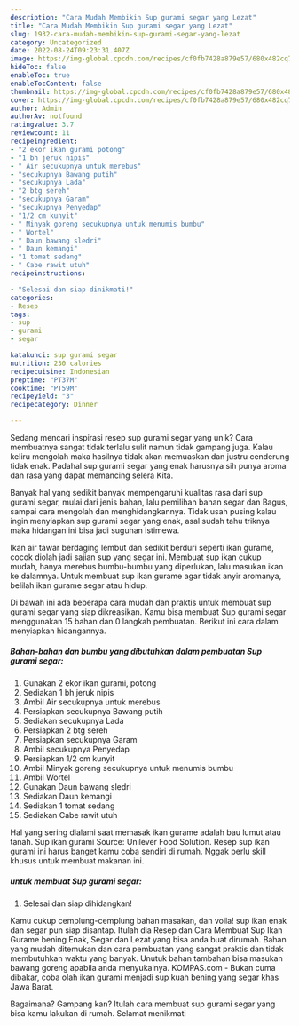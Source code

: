 ```yaml
---
description: "Cara Mudah Membikin Sup gurami segar yang Lezat"
title: "Cara Mudah Membikin Sup gurami segar yang Lezat"
slug: 1932-cara-mudah-membikin-sup-gurami-segar-yang-lezat
category: Uncategorized
date: 2022-08-24T09:23:31.407Z
image: https://img-global.cpcdn.com/recipes/cf0fb7428a879e57/680x482cq70/sup-gurami-segar-foto-resep-utama.jpg
hideToc: false
enableToc: true
enableTocContent: false
thumbnail: https://img-global.cpcdn.com/recipes/cf0fb7428a879e57/680x482cq70/sup-gurami-segar-foto-resep-utama.jpg
cover: https://img-global.cpcdn.com/recipes/cf0fb7428a879e57/680x482cq70/sup-gurami-segar-foto-resep-utama.jpg
author: Admin
authorAv: notfound
ratingvalue: 3.7
reviewcount: 11
recipeingredient:
- "2 ekor ikan gurami potong"
- "1 bh jeruk nipis"
- " Air secukupnya untuk merebus"
- "secukupnya Bawang putih"
- "secukupnya Lada"
- "2 btg sereh"
- "secukupnya Garam"
- "secukupnya Penyedap"
- "1/2 cm kunyit"
- " Minyak goreng secukupnya untuk menumis bumbu"
- " Wortel"
- " Daun bawang sledri"
- " Daun kemangi"
- "1 tomat sedang"
- " Cabe rawit utuh"
recipeinstructions:

- "Selesai dan siap dinikmati!"
categories:
- Resep
tags:
- sup
- gurami
- segar

katakunci: sup gurami segar 
nutrition: 230 calories
recipecuisine: Indonesian
preptime: "PT37M"
cooktime: "PT59M"
recipeyield: "3"
recipecategory: Dinner

---
```





Sedang mencari inspirasi resep sup gurami segar yang unik? Cara membuatnya sangat tidak terlalu sulit namun tidak gampang juga. Kalau keliru mengolah maka hasilnya tidak akan memuaskan dan justru cenderung tidak enak. Padahal sup gurami segar yang enak harusnya sih punya aroma dan rasa yang dapat memancing selera Kita.





Banyak hal yang sedikit banyak mempengaruhi kualitas rasa dari sup gurami segar, mulai dari jenis bahan, lalu pemilihan bahan segar dan Bagus, sampai cara mengolah dan menghidangkannya. Tidak usah pusing kalau ingin menyiapkan sup gurami segar yang enak,      asal sudah tahu triknya maka hidangan ini bisa jadi suguhan istimewa.














Ikan air tawar berdaging lembut dan sedikit berduri seperti ikan gurame, cocok diolah jadi sajian sup yang segar ini. Membuat sup ikan cukup mudah, hanya merebus bumbu-bumbu yang diperlukan, lalu masukan ikan ke dalamnya. Untuk membuat sup ikan gurame agar tidak anyir aromanya, belilah ikan gurame segar atau hidup.






Di bawah ini ada beberapa cara mudah dan praktis untuk membuat sup gurami segar yang siap dikreasikan. Kamu bisa membuat Sup gurami segar menggunakan 15 bahan dan 0 langkah pembuatan. Berikut ini cara dalam menyiapkan hidangannya.

<!--inarticleads1-->

##### Bahan-bahan dan bumbu yang dibutuhkan dalam pembuatan Sup gurami segar:

1. Gunakan 2 ekor ikan gurami, potong
1. Sediakan 1 bh jeruk nipis
1. Ambil  Air secukupnya untuk merebus
1. Persiapkan secukupnya Bawang putih
1. Sediakan secukupnya Lada
1. Persiapkan 2 btg sereh
1. Persiapkan secukupnya Garam
1. Ambil secukupnya Penyedap
1. Persiapkan 1/2 cm kunyit
1. Ambil  Minyak goreng secukupnya untuk menumis bumbu
1. Ambil  Wortel
1. Gunakan  Daun bawang sledri
1. Sediakan  Daun kemangi
1. Sediakan 1 tomat sedang
1. Sediakan  Cabe rawit utuh


Hal yang sering dialami saat memasak ikan gurame adalah bau lumut atau tanah. Sup ikan gurami Source: Unilever Food Solution. Resep sup ikan gurami ini harus banget kamu coba sendiri di rumah. Nggak perlu skill khusus untuk membuat makanan ini. 

<!--inarticleads2-->

#####  untuk membuat Sup gurami segar:


1. Selesai dan siap dihidangkan!

Kamu cukup cemplung-cemplung bahan masakan, dan voila! sup ikan enak dan segar pun siap disantap. Itulah dia Resep dan Cara Membuat Sup Ikan Gurame bening Enak, Segar dan Lezat yang bisa anda buat dirumah. Bahan yang mudah ditemukan dan cara pembuatan yang sangat praktis dan tidak membutuhkan waktu yang banyak. Unutuk bahan tambahan bisa masukan bawang goreng apabila anda menyukainya. KOMPAS.com - Bukan cuma dibakar, coba olah ikan gurami menjadi sup kuah bening yang segar khas Jawa Barat. 

Bagaimana? Gampang kan? Itulah cara membuat sup gurami segar yang bisa kamu lakukan di rumah. Selamat menikmati
